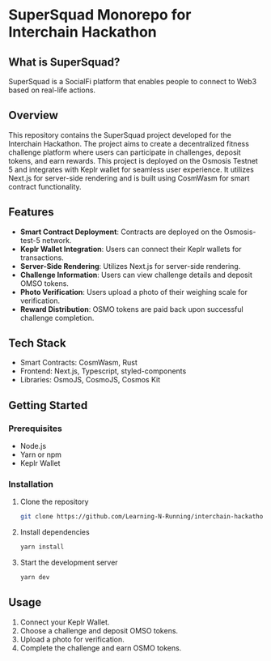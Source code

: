 # SuperSquad Monorepo for Interchain Hackathon
## What is SuperSquad?
SuperSquad is a SocialFi platform that enables people to connect to Web3 based on real-life actions.

## Overview

This repository contains the SuperSquad project developed for the Interchain Hackathon. The project aims to create a decentralized fitness challenge platform where users can participate in challenges, deposit tokens, and earn rewards. This project is deployed on the Osmosis Testnet 5 and integrates with Keplr wallet for seamless user experience. It utilizes Next.js for server-side rendering and is built using CosmWasm for smart contract functionality.

## Features

- **Smart Contract Deployment**: Contracts are deployed on the Osmosis-test-5 network.
- **Keplr Wallet Integration**: Users can connect their Keplr wallets for transactions.
- **Server-Side Rendering**: Utilizes Next.js for server-side rendering.
- **Challenge Information**: Users can view challenge details and deposit OMSO tokens.
- **Photo Verification**: Users upload a photo of their weighing scale for verification.
- **Reward Distribution**: OSMO tokens are paid back upon successful challenge completion.

## Tech Stack

- Smart Contracts: CosmWasm, Rust
- Frontend: Next.js, Typescript, styled-components
- Libraries: OsmoJS, CosmoJS, Cosmos Kit

## Getting Started

### Prerequisites

- Node.js
- Yarn or npm
- Keplr Wallet

### Installation

1. Clone the repository
   ```bash
   git clone https://github.com/Learning-N-Running/interchain-hackathon-supersquad-monorepo.git
   ```

2. Install dependencies
   ```bash
   yarn install
   ```

3. Start the development server
   ```bash
   yarn dev
   ```

## Usage

1. Connect your Keplr Wallet.
2. Choose a challenge and deposit OMSO tokens.
3. Upload a photo for verification.
4. Complete the challenge and earn OSMO tokens.

